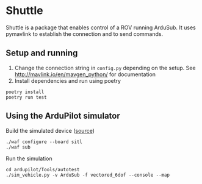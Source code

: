 # Shuttle

Shuttle is a package that enables control of a ROV running ArduSub. It uses pymavlink to establish the connection and to send commands.

## Setup and running

1. Change the connection string in `config.py` depending on the setup. See http://mavlink.io/en/mavgen_python/ for documentation  
2. Install dependencies and run using poetry 
```
poetry install
poetry run test
```


## Using the ArduPilot simulator

Build the simulated device ([source](https://github.com/ArduPilot/ardupilot/blob/master/BUILD.md))

```
./waf configure --board sitl
./waf sub
```

Run the simulation

```
cd ardupilot/Tools/autotest
./sim_vehicle.py -v ArduSub -f vectored_6dof --console --map 
```
